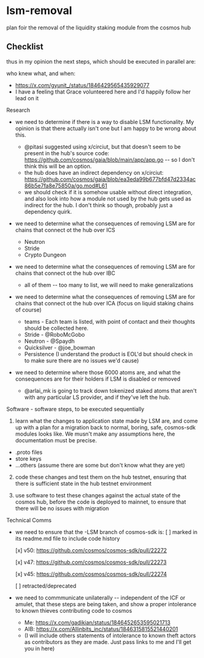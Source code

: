 # lsm-removal
plan foir the removal of the liquidity staking module from the cosmos hub



## Checklist

thus in my opinion the next steps, which should be executed in parallel are:

who knew what, and when:
  * https://x.com/gyunit_/status/1846429565435929077
  * I have a feeling that Grace volunteered here and I'd happily follow her lead on it


Research
* we need to determine if there is a way to disable LSM functionality.  My opinion is that there actually isn't one but I am happy to be wrong about this.
  * @pitasi suggested using x/circiut, but that doesn't seem to be present in the hub's source code:  https://github.com/cosmos/gaia/blob/main/app/app.go -- so I don't think this will be an option.
  * the hub does have an indirect dependency on x/circiut: https://github.com/cosmos/gaia/blob/ea3eda99b677bfd47d2334ac86b5e7fa8e75850a/go.mod#L61
   * we should check if it is somehow usable without direct integration, and also look into how a module not used by the hub gets used as indirect for the hub.  I don't think so though, probably just a dependency quirk.


* we need to determine what the consequences of removing LSM are for chains that connect ot the hub over ICS
  * Neutron
  * Stride
  * Crypto Dungeon

* we need to determine what the consequences of removing LSM are for chains that connect ot the hub over IBC
  * all of them -- too many to list, we will need to make generalizations

* we need to determine what the consequences of removing LSM are for chains that connect ot the hub over ICA (focus on liquid staking chains of course)
  * teams - Each team is listed, with point of contact and their thoughts should be collected here.
   * Stride - @RoboMcGobo 
   * Neutron - @Spaydh 
   * Quicksilver - @joe_bowman 
   * Persistence (I understand the product is EOL'd but should check in to make sure there are no issues we'd cause)

  
* we need to determine where those 6000 atoms are, and what the consequences are for their holders if LSM is disabled or removed
  * @arlai_mk is going to track down tokenized staked atoms that aren't with any particular LS provider, and if they've left the hub.


Software - software steps, to be executed sequentially
  1) learn what the changes to application state made by LSM are, and come up with a plan for a migration back to normal, boring, safe, cosmos-sdk modules looks like.  We musn't make any assumptions here, the documentation must be precise.
   
   * .proto files
   * store keys
   * ...others (assume there are some but don't know what they are yet)


  2) code these changes and test them on the hub testnet, ensuring that there is sufficient state in the hub testnet environment

  3) use software to test these changes against the actual state of the cosmos hub, before the code is deployed to mainnet, to ensure that there will be no issues with migration


Technical Comms
* we need to ensure that the -LSM branch of cosmos-sdk is:
  [ ] marked in its readme.md file to include code history
  
    [x] v50: https://github.com/cosmos/cosmos-sdk/pull/22272
  
    [x] v47: https://github.com/cosmos/cosmos-sdk/pull/22273
  
    [x] v45: https://github.com/cosmos/cosmos-sdk/pull/22274
  
  [ ] retracted/deprecated
* we need to commmunicate unilaterally -- independent of the ICF or amulet, that these steps are being taken, and show a proper intolerance to known thieves contributing code to cosmos
   * Me: https://x.com/gadikian/status/1846452653595021713
   * AIB: https://x.com/Allinbits_inc/status/1846315815521440201
   * (I will include others statements of intolerance to known theft actors as contributors as they are made.  Just pass links to me and I'll get you in here)
